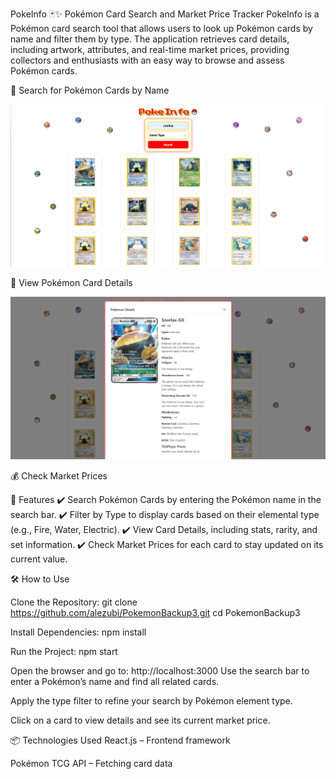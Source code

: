 PokeInfo 🃏✨
Pokémon Card Search and Market Price Tracker
PokeInfo is a Pokémon card search tool that allows users to look up Pokémon cards by name and filter them by type. The application retrieves card details, including artwork, attributes, and real-time market prices, providing collectors and enthusiasts with an easy way to browse and assess Pokémon cards.

🔎 Search for Pokémon Cards by Name

![Pokémon Card Image](image_2025-03-26_211949643.png)

🎨 View Pokémon Card Details 

![Pokémon Card Image](image_2025-03-26_212250974.png)

💰 Check Market Prices

🚀 Features
✔️ Search Pokémon Cards by entering the Pokémon name in the search bar.
✔️ Filter by Type to display cards based on their elemental type (e.g., Fire, Water, Electric).
✔️ View Card Details, including stats, rarity, and set information.
✔️ Check Market Prices for each card to stay updated on its current value.

🛠️ How to Use

Clone the Repository:
git clone https://github.com/alezubi/PokemonBackup3.git
cd PokemonBackup3

Install Dependencies:
npm install

Run the Project:
npm start

Open the browser and go to:
http://localhost:3000
Use the search bar to enter a Pokémon’s name and find all related cards.

Apply the type filter to refine your search by Pokémon element type.

Click on a card to view details and see its current market price.

📦 Technologies Used
React.js – Frontend framework

Pokémon TCG API – Fetching card data


